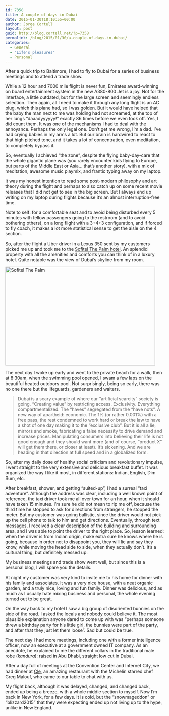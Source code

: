 ```yaml
---
id: 7358
title: A couple of days in Dubai
date: 2015-01-30T18:10:55+00:00
author: Jorge Cortell
layout: post
guid: http://blog.cortell.net/?p=7358
permalink: /blog/2015/01/30/a-couple-of-days-in-dubai/
categories:
  - General
  - "Life's pleasures"
  - Personal
---
```

After a quick trip to Baltimore, I had to fly to Dubai for a series of business meetings and to attend a trade show.

While a 12 hour and 7000 mile flight is never fun, Emirates award-winning on board entertainment system in the new A380-800 Jet is a joy. Not for the interface, a little outdated, but for the large screen and seemingly endless selection. Then again, all I need to make it through any long flight is an AC plug, which this plane had, so I was golden. But it would have helped that the baby the man next to me was holding had not screamed, at the top of her lungs “daaadyyyyyy!” exactly 86 times before we even took off. Yes, I did count them. It was one of the mechanisms I had to deal with the annoyance. Perhaps the only legal one. Don’t get me wrong, I’m a dad. I’ve had crying babies in my arms a lot. But our brain is hardwired to react to that high pitched tone, and it takes a lot of concentration, even meditation, to completely bypass it.

So, eventually I achieved “the zone”, despite the flying baby-day-care that the whole gigantic plane was (you rarely encounter kids flying to Europe, but parts of the Middle East or Asia… that’s another story), with a mix of meditation, awesome music playmix, and frantic typing away on my laptop.

It was my honest intention to read some post-modern philosophy and art theory during the flight and perhaps to also catch up on some recent movie releases that I did not get to see in the big screen. But I always end up writing on my laptop during flights because it’s an almost interruption-free time.

Note to self: for a comfortable seat and to avoid being disturbed every 5 minutes with fellow passengers going to the restroom (and to avoid bothering others), on a long flight with a 3+4+3 configuration, and if forced to fly coach, it makes a lot more statistical sense to get the aisle on the 4 section.

So, after the flight a Uber driver in a Lexus 350 sent by my customers picked me up and took me to the <a title="http://www.sofitel-dubai-thepalm.com/en" href="http://www.sofitel-dubai-thepalm.com/en" target="_blank">Sofitel The Palm hotel</a>. An splendid property with all the amenities and comforts you can think of in a luxury hotel. Quite notable was the view of Dubai’s skyline from my room.

<img class="aligncenter" src="http://gulfnews.com/polopoly_fs/1.627105!/image/1366806873.jpg_gen/derivatives/box_475/1366806873.jpg" alt="Sofitel The Palm" width="475" height="313" />

The next day I woke up early and went to the private beach for a walk, then at 8:30am, when the swimming pool opened, I swam a few laps on the beautiful heated outdoors pool. Not surprisingly, being so early, there was no one there but the lifeguards, gardeners and waiters.

> Dubai is a scary example of where our &#8220;artificial scarcity&#8221; society is going. &#8220;Creating value&#8221; by restricting access. Exclusivity. Everything compartmentalized. The &#8220;haves&#8221; segregated from the &#8220;have nots&#8221;. A new way of apartheid: economic. The 1% (or rather 0.001%) with a free pass, the rest condemned to work hard or break the law to have a shot of one day making it to the &#8220;exclusive club&#8221;. But it is all a lie, mirrors and smoke, fabricating a false necessity to drive demand and increase prices. Manipulating consumers into believing their life is not good enough and they should want more (and of course, &#8220;product X&#8221; will get them there, or closer at least). It&#8217;s sickening. And we are heading in that direction at full speed and in a globalized form.

So, after my daily dose of healthy social criticism and revolutionary impulse, I went straight to the very extensive and delicious breakfast buffet. It was organized the way I like it most, in different stations: Indian, English, Dim Sum, etc.

After breakfast, shower, and getting “suited-up”, I had a surreal “taxi adventure”. Although the address was clear, including a well known point of reference, the taxi driver took me all over town for an hour, when it should have taken 15 minutes. I’m sure he did not mean to rip me off, because the third time he stopped to ask for directions from strangers, he stopped the meter. But my customer was going ballistic, since the driver would not pick up the cell phone to talk to him and get directions. Eventually, through text messages, I received a clear description of the building and surrounding area, and I was able to point the driver to the right place. So, lesson learned: when the driver is from Indian origin, make extra sure he knows where he is going, because in order not to disappoint you, they will lie and say they know, while moving the head side to side, when they actually don’t. It’s a cultural thing, but definitely messed up.

My business meetings and trade show went well, but since this is a personal blog, I will spare you the details.

At night my customer was very kind to invite me to his home for dinner with his family and associates. It was a very nice house, with a neat organic garden, and a truly nice, loving and fun family. Dinner was delicious, and as much as I usually hate mixing business and personal, the whole evening turned out to be great.

On the way back to my hotel I saw a big group of disoriented bunnies on the side of the road. I asked the locals and nobody could believe it. The most plausible explanation anyone dared to come up with was “perhaps someone threw a birthday party for his little girl, the bunnies were part of the party, and after that they just let them loose”. Sad but could be true.

The next day I had more meetings, including one with a former intelligence officer, now an executive at a government owned IT company. As an anecdote, he explained to me the different collars in the traditional male robe (_kandura_): raised in Abu Dhabi, straight low cut in Dubai.

After a day full of meetings at the Convention Center and Internet City, we had dinner at <a title="http://cle-dubai.com/" href="http://cle-dubai.com/" target="_blank">Cle</a>, an amazing restaurant with the Michelin starred chef Greg Malouf, who came to our table to chat with us.

My flight back, although it was delayed, changed, and changed back, ended up being a breeze, with a whole middle section to myself. Now I’m back in New York, for a few days. It is cold, but the “snowmageddon” or “blizzard2015” that they were expecting ended up not living up to the hype, unlike in New England.